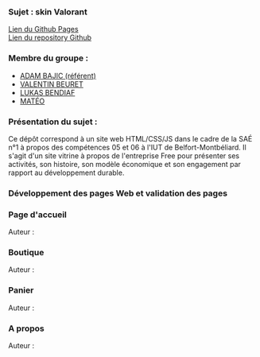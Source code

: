 ### Sujet : skin Valorant                   
[Lien du Github Pages](https://val-b04.github.io/Site_Free/)     
[Lien du repository Github](https://github.com/VAL-b04/Site_E_Commerce)  

### Membre du groupe :
- [ADAM BAJIC (référent)](mailto:adam.bajic@edu.univ-fcomte.fr)
- [VALENTIN BEURET](mailto:valentin.beuret@edu.univ-fcomte.fr)
- [LUKAS BENDIAF](mailto:lukas.bendiaf@edu.umlp.fr)
- [MATÉO](mailto:lukas.bendiaf@edu.umlp.fr)

### Présentation du sujet :  
Ce dépôt correspond à un site web HTML/CSS/JS dans le cadre de la SAÉ n°1 à propos des compétences 05 et 06 à l'IUT de Belfort-Montbéliard.
Il s'agit d'un site vitrine à propos de l'entreprise Free pour présenter ses activités, son histoire, son modèle économique et son engagement par rapport au développement durable.

### Développement des pages Web et validation des pages

### Page d'accueil 

Auteur : 

### Boutique

Auteur : 

### Panier

Auteur : 

### A propos

Auteur : 

